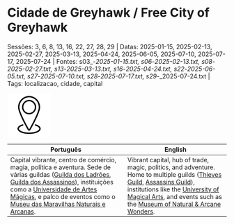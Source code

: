 
# Cidade de Greyhawk / Free City of Greyhawk

Sessões: 3, 6, 8, 13, 16, 22, 27, 28, 29 | Datas: 2025-01-15, 2025-02-13, 2025-02-27, 2025-03-13, 2025-04-24, 2025-06-05, 2025-07-10, 2025-07-17, 2025-07-24 | Fontes: s03_-_2025-01-15.txt, s06_-_2025-02-13.txt, s08_-_2025-02-27.txt, s13_-_2025-03-13.txt, s16_-_2025-04-24.txt, s22_-_2025-06-05.txt, s27_-_2025-07-10.txt, s28_-_2025-07-17.txt, s29_-_2025-07-24.txt | Tags: localizacao, cidade, capital

![Cidade de Greyhawk](../../../assets/location/location_blank.png)

| Português | English |
|-----------|---------|
| Capital vibrante, centro de comércio, magia, política e aventura. Sede de várias guildas ([Guilda dos Ladrões](guild_of_thieves.md), [Guilda dos Assassinos](assassins_guild.md)), instituições como a [Universidade de Artes Mágicas](universidade_de_artes_magicas.md), e palco de eventos como o [Museu das Maravilhas Naturais e Arcanas](museu_das_maravilhas_naturais_e_arcanas_de_greyhawk.md). | Vibrant capital, hub of trade, magic, politics, and adventure. Home to multiple guilds ([Thieves Guild](guild_of_thieves.md), [Assassins Guild](assassins_guild.md)), institutions like the [University of Magical Arts](universidade_de_artes_magicas.md), and events such as the [Museum of Natural & Arcane Wonders](museu_das_maravilhas_naturais_e_arcanas_de_greyhawk.md). |




















